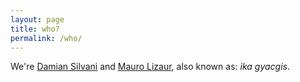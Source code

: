 ```yaml
---
layout: page
title: who?
permalink: /who/
---
```


We're [Damian Silvani](https://github.com/munshkr) and [Mauro Lizaur](https://github.com/lvm), also known as: *ika gyacgis*.

